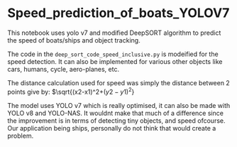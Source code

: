 # Speed_prediction_of_boats_YOLOV7
This notebook uses yolo v7 and modified DeepSORT algorithm to predict the speed of boats/ships and object tracking.

The code in the `deep_sort_code_speed_inclusive.py` is modeified for the speed detection. It can also be implemented for various other objects like cars, humans, cycle, aero-planes, etc.

The distance calculation used for speed was simply the distance between 2 points give by: $\sqrt{(x2-x1)^2$+(y2-y1)^2$}

The model uses YOLO v7 which is really optimised, it can also be made with YOLO v8 and YOLO-NAS. It wouldnt make that much of a difference since the improvement is in terms of detecting tiny objects, and speed ofcourse. Our application being ships, personally do not think that would create a problem.
